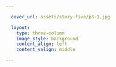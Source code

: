 ```yaml
---

  cover_url: assets/story-five/p3-1.jpg

  layout:
    type: three-column
    image_style: background
    content_align: left
    content_valign: middle

---
```

